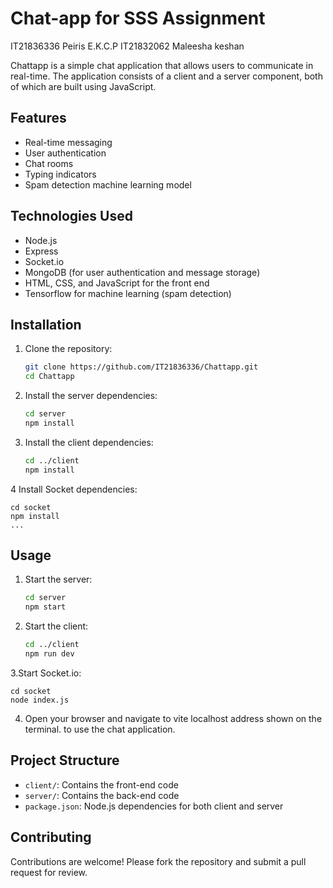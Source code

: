 # Chat-app for SSS Assignment 

IT21836336 Peiris E.K.C.P
IT21832062 Maleesha keshan


Chattapp is a simple chat application that allows users to communicate in real-time. The application consists of a client and a server component, both of which are built using JavaScript.

## Features

- Real-time messaging
- User authentication
- Chat rooms
- Typing indicators
- Spam detection machine learning model

## Technologies Used

- Node.js
- Express
- Socket.io
- MongoDB (for user authentication and message storage)
- HTML, CSS, and JavaScript for the front end
- Tensorflow for machine learning (spam detection)

## Installation

1. Clone the repository:
    ```bash
    git clone https://github.com/IT21836336/Chattapp.git
    cd Chattapp
    ```

2. Install the server dependencies:
    ```bash
    cd server
    npm install
    ```

3. Install the client dependencies:
    ```bash
    cd ../client
    npm install
    ```
4  Install Socket dependencies:

    cd socket
    npm install
    ...

## Usage

1. Start the server:
    ```bash
    cd server
    npm start
    ```

2. Start the client:
    ```bash
    cd ../client
    npm run dev 
    ```
3.Start Socket.io:

    cd socket
    node index.js

4. Open your browser and navigate to vite localhost address shown on the terminal. to use the chat application.

## Project Structure

- `client/`: Contains the front-end code
- `server/`: Contains the back-end code
- `package.json`: Node.js dependencies for both client and server

## Contributing

Contributions are welcome! Please fork the repository and submit a pull request for review.

